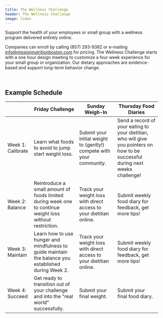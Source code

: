 ```yaml
---
title: The Wellness Challenge
header: The Wellness Challenge
image: limes
---
```


Support the health of your employees or small group with a wellness program delivered entirely online.

Companies can enroll by calling (857) 293-9382 or e-mailing <a href="mailto:info@missionnutritionboston.com">info@missionnutritionboston.com</a> for pricing. The Wellness Challenge starts with a one hour design meeting to customize a four week experience for your small group or organization. Our dietary approaches are evidence-based and support long-term behavior change.

<br />

<h2 class="header">Example Schedule</h2>

<table class="full">
  <thead>
    <tr>
      <th class="week"></th>
      <th>Friday Challenge</th>
      <th>Sunday Weigh-In</th>
      <th>Thursday Food Diaries</th>
    </tr>
  </thead>
  <tbody>
    <tr>
      <td class="week">Week 1: Calibrate</td>
      <td>Learn what foods to avoid to jump start weight loss.</td>
      <td>Submit your initial weight to (gently!) compete with your community.</td>
      <td>Send a record of your eating to your dietitian, who will give you pointers on how to be successful during next weeks challenge!</td>
    </tr>
    <tr>
      <td class="week">Week 2: Balance</td>
      <td>Reintroduce a small amount of foods limited during week one to continue weight loss without restriction.</td>
      <td>Track your weight loss with direct access to your dietitian online.</td>
      <td>Submit weekly food diary for feedback, get more tips!</td>
    </tr>
    <tr>
      <td class="week">Week 3: Maintain</td>
      <td>Learn how to use hunger and mindfulness to guide maintain the balance you established during Week 2.</td>
      <td>Track your weight loss with direct access to your dietitian online.</td>
      <td>Submit weekly food diary for feedback, get more tips!</td>
    </tr>
    <tr>
      <td class="week">Week 4: Succeed</td>
      <td>Get ready to transition out of your challenge and into the "real world" successfully.</td>
      <td>Submit your final weight.</td>
      <td>Submit your final food diary.</td>
    </tr>
  </tbody>
</table>
